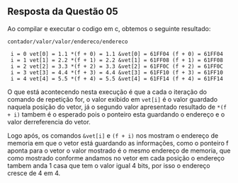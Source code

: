 ## Resposta da Questão 05

Ao compilar e executar o codigo em c, obtemos o seguinte resultado: 

```
contador/valor/valor/endereco/endereco

 i = 0 vet[0] = 1.1 *(f + 0) = 1.1 &vet[0] = 61FF04 (f + 0) = 61FF04
 i = 1 vet[1] = 2.2 *(f + 1) = 2.2 &vet[1] = 61FF08 (f + 1) = 61FF08
 i = 2 vet[2] = 3.3 *(f + 2) = 3.3 &vet[2] = 61FF0C (f + 2) = 61FF0C
 i = 3 vet[3] = 4.4 *(f + 3) = 4.4 &vet[3] = 61FF10 (f + 3) = 61FF10
 i = 4 vet[4] = 5.5 *(f + 4) = 5.5 &vet[4] = 61FF14 (f + 4) = 61FF14

 ```
 O que está acontecendo nesta execução é que a cada o iteração do comando de repetição for, o valor exibido em `vet[i]` é o valor guardado naquela posição do vetor, já o segundo valor apresentado resultado de `*(f + i)` tambem é o esperado pois o ponteiro esta guardando o endereço e o valor derreferencia do vetor.

 Logo após, os comandos `&vet[i]` e `(f + i)` nos mostram o endereço de memoria em que o vetor está guardando as informações, como o ponteiro f aponta para o vetor o valor mostrado é o mesmo endereço de memoria, que como mostrado conforme andamos no vetor em cada posição o endereço tambem anda 1 casa que tem o valor igual 4 bits, por isso o endereço cresce de 4 em 4.